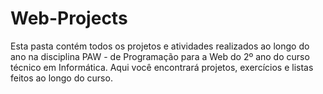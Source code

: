 # Web-Projects
Esta pasta contém todos os projetos e atividades realizados ao longo do ano na disciplina PAW - de Programação para a Web do 2º ano do curso técnico em Informática. Aqui você encontrará projetos, exercícios e listas feitos ao longo do curso.
